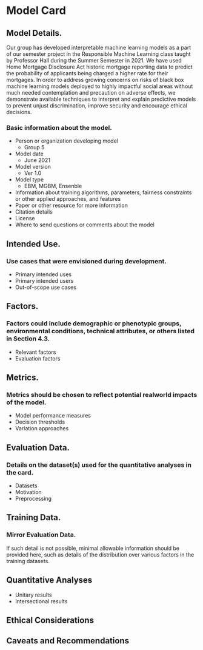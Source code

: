 # Model Card

## Model Details.
Our group has developed interpretable machine learning models as a part of our semester project in the Responsible Machine Learning class taught by Professor Hall during the Summer Semester in 2021. We have used Home Mortgage Disclosure Act historic mortgage reporting data to predict the probability of applicants being charged a higher rate for their mortgages. In order to address growing concerns on risks of black box machine learning models deployed to highly impactful social areas without much needed contemplation and precaution on adverse effects, we demonstrate available techniques to interpret and explain predictive models to prevent unjust discrimination, improve security and encourage ethical decisions.


### Basic information about the model.
* Person or organization developing model
  * Group 5
* Model date
  * June 2021
* Model version
  * Ver 1.0
* Model type
  * EBM, MGBM, Ensenble 
* Information about training algorithms, parameters, fairness constraints or other applied approaches, and features
* Paper or other resource for more information
* Citation details
* License
* Where to send questions or comments about the model

## Intended Use. 
### Use cases that were envisioned during development.
* Primary intended uses
* Primary intended users
* Out-of-scope use cases

## Factors. 
### Factors could include demographic or phenotypic groups, environmental conditions, technical attributes, or others listed in Section 4.3.
* Relevant factors
* Evaluation factors

## Metrics. 
### Metrics should be chosen to reflect potential realworld impacts of the model.
* Model performance measures
* Decision thresholds
* Variation approaches

## Evaluation Data. 
### Details on the dataset(s) used for the quantitative analyses in the card.
* Datasets
* Motivation
* Preprocessing

## Training Data. 
### Mirror Evaluation Data.
If such detail is not possible, minimal allowable information
should be provided here, such as details of the distribution
over various factors in the training datasets.

## Quantitative Analyses
* Unitary results
* Intersectional results

## Ethical Considerations
## Caveats and Recommendations
